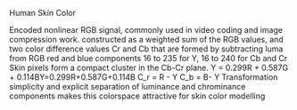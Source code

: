 Human Skin Color

Encoded nonlinear RGB signal, commonly used in video coding and image compression work.
constructed as a weighted sum of the RGB values, and two color difference values Cr and Cb that are formed by subtracting luma from RGB red and blue components 16 to 235 for Y, 16 to 240 for Cb and Cr
Skin pixels form a compact cluster in the Cb-Cr plane. Y = 0.299R + 0.587G + 0.114BY=0.299R+0.587G+0.114B C_r = R - Y C_b = B- Y
Transformation simplicity and explicit separation of luminance and chrominance components makes this colorspace attractive for skin color modelling
